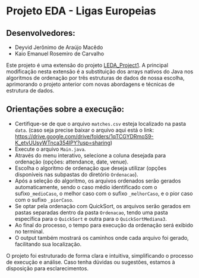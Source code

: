 # Projeto EDA - Ligas Europeias

## Desenvolvedores:
- Deyvid Jerônimo de Araújo Macêdo
- Kaio Emanuel Rosemiro de Carvalho

Este projeto é uma extensão do projeto [LEDA_Project1](https://github.com/zKerc/LEDA_Project1/tree/main). A principal modificação nesta extensão é a substituição dos arrays nativos do Java nos algoritmos de ordenação por três estruturas de dados de nossa escolha, aprimorando o projeto anterior com novas abordagens e técnicas de estrutura de dados.

## Orientações sobre a execução:

* Certifique-se de que o arquivo `matches.csv` esteja localizado na pasta `data`. (caso seja precise baixar o arquivo aqui está o link: https://drive.google.com/drive/folders/1qTCGYDRmoS9-K_etvUUsyWTnca354lPY?usp=sharing)
* Execute o arquivo `Main.java`.
* Através do menu interativo, selecione a coluna desejada para ordenação (opções: attendance, date, venue).
* Escolha o algoritmo de ordenação que deseja utilizar (opções disponíveis nas subpastas do diretório `Ordenacao`).
* Após a seleção do algoritmo, os arquivos ordenados serão gerados automaticamente, sendo o caso médio identificado com o sufixo`_medioCaso`, o melhor caso com o sufixo `_melhorCaso`, e o pior caso com o sufixo `_piorCaso`.
* Se optar pela ordenação com QuickSort, os arquivos serão gerados em pastas separadas dentro da pasta `Ordenacao`, tendo uma pasta específica para o `QuickSort` e outra para o `QuickSortMediana3`.
* Ao final do processo, o tempo para execução da ordenação será exibido no terminal.
* O output também mostrará os caminhos onde cada arquivo foi gerado, facilitando sua localização.

O projeto foi estruturado de forma clara e intuitiva, simplificando o processo de execução e análise. Caso tenha dúvidas ou sugestões, estamos à disposição para esclarecimentos.
